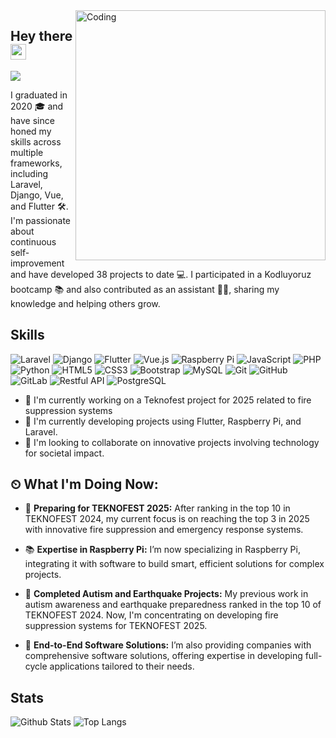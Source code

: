 <img align="right" alt="Coding" width="400" src="https://user-images.githubusercontent.com/74038190/212749447-bfb7e725-6987-49d9-ae85-2015e3e7cc41.gif">

## Hey there <img src="https://media.giphy.com/media/hvRJCLFzcasrR4ia7z/giphy.gif" width="25px">
![](https://visitor-badge.glitch.me/badge?page_id=SajeebChakraborty)

I graduated in 2020 🎓 and have since honed my skills across multiple frameworks, including Laravel, Django, Vue, and Flutter 🛠️. I'm passionate about continuous self-improvement and have developed 38 projects to date 💻. I participated in a Kodluyoruz bootcamp 📚 and also contributed as an assistant 👨‍🏫, sharing my knowledge and helping others grow.

## Skills

![Laravel](https://img.shields.io/badge/Laravel-red?style=flat-square&logo=laravel)
![Django](https://img.shields.io/badge/Django-black?logo=django)
![Flutter](https://img.shields.io/badge/flutter-blue?logo=flutter)
![Vue.js](https://img.shields.io/badge/Vue.js-yellow?logo=vue.js)
![Raspberry Pi](https://img.shields.io/badge/-Raspberry%20Pi-A22846?style=flat-square&logo=raspberrypi)
![JavaScript](https://img.shields.io/badge/-JavaScript-black?style=flat-square&logo=javascript)
![PHP](https://img.shields.io/badge/-Php-black?style=flat-square&logo=Php)
![Python](https://img.shields.io/badge/-Python-3776AB?style=flat-square&logo=python&logoColor=white)
![HTML5](https://img.shields.io/badge/-HTML5-E34F26?style=flat-square&logo=html5&logoColor=white)
![CSS3](https://img.shields.io/badge/-CSS3-1572B6?style=flat-square&logo=css3)
![Bootstrap](https://img.shields.io/badge/-Bootstrap-563D7C?style=flat-square&logo=bootstrap)
![MySQL](https://img.shields.io/badge/-MySQL-black?style=flat-square&logo=mysql)
![Git](https://img.shields.io/badge/-Git-black?style=flat-square&logo=git)
![GitHub](https://img.shields.io/badge/-GitHub-181717?style=flat-square&logo=github)
![GitLab](https://img.shields.io/badge/-GitLab-FCA121?style=flat-square&logo=gitlab)
![Restful API](https://img.shields.io/badge/-Restful%20API-009688?style=flat-square&logo=restfulapi)
![PostgreSQL](https://img.shields.io/badge/-PostgreSQL-336791?style=flat-square&logo=postgresql)


- 🔭 I'm currently working on a Teknofest project for 2025 related to fire suppression systems
- 🌱 I'm currently developing projects using Flutter, Raspberry Pi, and Laravel.
- 👯 I'm looking to collaborate on innovative projects involving technology for societal impact.

## ⏲ What I'm Doing Now:

- 🚀 **Preparing for TEKNOFEST 2025:** After ranking in the top 10 in TEKNOFEST 2024, my current focus is on reaching the top 3 in 2025 with innovative fire suppression and emergency response systems.

- 📚 **Expertise in Raspberry Pi:** I’m now specializing in Raspberry Pi, integrating it with software to build smart, efficient solutions for complex projects.

- 🤝 **Completed Autism and Earthquake Projects:** My previous work in autism awareness and earthquake preparedness ranked in the top 10 of TEKNOFEST 2024. Now, I'm concentrating on developing fire suppression systems for TEKNOFEST 2025.

- 💼 **End-to-End Software Solutions:** I’m also providing companies with comprehensive software solutions, offering expertise in developing full-cycle applications tailored to their needs.
 
## Stats

![Github Stats](https://github-readme-stats.vercel.app/api?username=yeginbatuhan&count_private=true&show_icons=true&include_all_commits=true&theme=prussian)
![Top Langs](https://github-readme-stats.vercel.app/api/top-langs/?username=yeginbatuhan&hide=TeX&layout=compact&theme=prussian)


